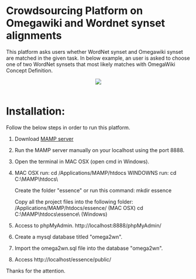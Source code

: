 # Crowdsourcing Platform on Omegawiki and Wordnet synset alignments

This platform asks users whether WordNet synset and Omegawiki synset are matched in the given task.
In below example, an user is asked to choose one of two WordNet synsets that most likely matches with OmegaWiki Concept Definition.

<div align="center">
  <img src="https://1.bp.blogspot.com/-o6SEkJenA20/WK8PMfS7kCI/AAAAAAAABDc/2LNhUJ86s-UNk-ZWGhqeIwBSre_Oxi7zACLcB/s1600/map.png"><br><br>
</div>

# Installation:
Follow the below steps in order to run this platform.

1. Download [MAMP server](https://www.mamp.info/en/downloads/)
2. Run the MAMP server manually on your localhost using the port 8888.
3. Open the terminal in MAC OSX (open cmd in Windows).
4. MAC OSX run: cd /Applications/MAMP/htdocs 
   WINDOWNS run: cd C:\MAMP\htdocs\ 

   Create the folder "essence" or run this command: mkdir essence
   
   
   Copy all the project files into the following folder:
   /Applications/MAMP/htdocs/essence/ (MAC OSX)
   cd C:\MAMP\htdocs\essence\ (Windows)

5. Access to phpMyAdmin. http://localhost:8888/phpMyAdmin/
6. Create a mysql database titled "omega2wn".
7. Import the omega2wn.sql file into the database "omega2wn".   
8. Access http://localhost/essence/public/

Thanks for the attention.
